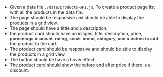 - Given a data file `./data/products-API.js`, To create a product page list with all the products in the data file.
- The page should be responsive and should be able to display the products in a grid view.
- The page should have a tittle and a description.
- the product card should have an images, title, description, price, percentage discount, rating, stock, brand, category, and a button to add the product to the cart.
- The product card should be responsive and should be able to display the products in a grid view.
- The button should be have a hover effect.
- The product card should show the before and after price if there is a discount.
